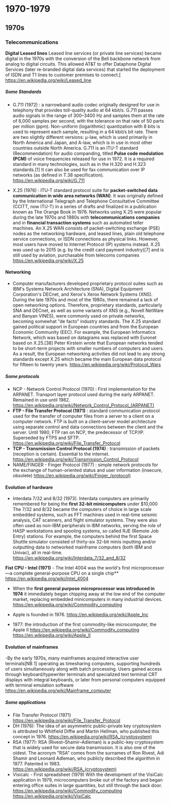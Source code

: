 # 1970-1979

## 1970s ##

### Telecommunications ###
**Digital Leased lines**
Leased line services (or private line services) became digital in the 1970s with the conversion of the Bell backbone network from analog to digital circuits. This allowed AT&T to offer Dataphone Digital Services (later re-branded digital data services) that started the deployment of ISDN and T1 lines to customer premises to connect.[
https://en.wikipedia.org/wiki/Leased_line

##### Some Standards #####
- G.711 (1972) : a narrowband audio codec originally designed for use in telephony that provides toll-quality audio at 64 kbit/s. G.711 passes audio signals in the range of 300–3400 Hz and samples them at the rate of 8,000 samples per second, with the tolerance on that rate of 50 parts per million (ppm). Non-uniform (logarithmic) quantization with 8 bits is used to represent each sample, resulting in a 64 kbit/s bit rate. There are two slightly different versions: μ-law, which is used primarily in North America and Japan, and A-law, which is in use in most other countries outside North America.
G.711 is an ITU-T standard (Recommendation) for audio companding, titled **Pulse code modulation (PCM)** of voice frequencies released for use in 1972. It is a required standard in many technologies, such as in the H.320 and H.323 standards.[1] It can also be used for fax communication over IP networks (as defined in T.38 specification).
https://en.wikipedia.org/wiki/G.711

- X.25 (1976) : ITU-T standard protocol suite for **packet-switched data communication in wide area networks (WAN)**. It was originally defined by the International Telegraph and Telephone Consultative Committee (CCITT, now ITU-T) in a series of drafts and finalized in a publication known as The Orange Book in 1976.
Networks using X.25 were popular during the late 1970s and 1980s with **telecommunications companies** and in **financial transaction systems** such as automated teller machines. An X.25 WAN consists of packet-switching exchange (PSE) nodes as the networking hardware, and leased lines, plain old telephone service connections, or ISDN connections as physical links. However, most users have moved to Internet Protocol (IP) systems instead. X.25 was used up to 2015 (e.g. by the credit card payment industry)[7] and is still used by aviation, purchasable from telecoms companies
https://en.wikipedia.org/wiki/X.25

#### Networking ####
- Computer manufacturers developed proprietary protocol suites such as IBM's Systems Network Architecture (SNA), Digital Equipment Corporation's DECnet, and Xerox's Xerox Network Systems (XNS). During the late 1970s and most of the 1980s, there remained a lack of open networking options. Therefore, proprietary standards, particularly SNA and DECnet, as well as some variants of XNS (e.g., Novell NetWare and Banyan VINES), were commonly used on private networks, becoming somewhat "de facto" industry standards.
The X.25 standard gained political support in European countries and from the European Economic Community (EEC). For example, the European Informatics Network, which was based on datagrams was replaced with Euronet based on X.25.[38] Peter Kirstein wrote that European networks tended to be short-term projects with smaller numbers of computers and users. As a result, the European networking activities did not lead to any strong standards except X.25 which became the main European data protocol for fifteen to twenty years. 
https://en.wikipedia.org/wiki/Protocol_Wars

##### Some protocols #####
- NCP - Network Control Protocol (1970) : First implementation for the ARPANET. Transport layer protocol used during the early ARPANET. Remained in use until 1982.
https://en.wikipedia.org/wiki/Network_Control_Protocol_(ARPANET)
- **FTP - File Transfer Protocol (1971)** : standard communication protocol used for the transfer of computer files from a server to a client on a computer network. FTP is built on a client–server model architecture using separate control and data connections between the client and the server.
Until 1980, FTP ran on NCP, the predecessor of TCP/IP. Superseded by FTPS and SFTP.
https://en.wikipedia.org/wiki/File_Transfer_Protocol
- **TCP - Transmission Control Protocol (1974)** : transmission of packets (reception is certain). Essential to the internet. https://en.wikipedia.org/wiki/Transmission_Control_Protocol
-  NAME/FINGER - Finger Protocol (1977) : simple network protocols for the exchange of human-oriented status and user information (insecure, obsolete) https://en.wikipedia.org/wiki/Finger_(protocol)

#### Evolution of hardware ####
- Interdata 7/32 and 8/32 (1973).  Interdata computers are primarily remembered for being the **first 32-bit minicomputers** under $10,000 
The 7/32 and 8/32 became the computers of choice in large scale embedded systems, such as FFT machines used in real-time seismic analysis, CAT scanners, and flight simulator systems. They were also often used as non-IBM peripherals in IBM networks, serving the role of HASP workstations and spooling systems, so called RJE (Remote Job Entry) stations. For example, the computers behind the first Space Shuttle simulator consisted of thirty-six 32-bit minis inputting and/or outputting data to networked mainframe computers (both IBM and Univac), all in real-time.
https://en.wikipedia.org/wiki/Interdata_7/32_and_8/32

**Fist CPU - Intel (1971)** - The Intel 4004 was the world's first microprocessor—a complete general-purpose CPU on a single chip**
https://en.wikipedia.org/wiki/Intel_4004

- When the **first general purpose microprocessor was introduced in 1974** it immediately began chipping away at the low end of the computer market, replacing embedded minicomputers in many industrial devices.
https://en.wikipedia.org/wiki/Commodity_computing

- Apple is founded in 1976.
https://en.wikipedia.org/wiki/Apple_Inc

- 1977: the introduction of the first commodity-like microcomputer, the Apple II
https://en.wikipedia.org/wiki/Commodity_computing
https://en.wikipedia.org/wiki/Apple_II

#### Evolution of mainframes ####
-By the early 1970s, many mainframes acquired interactive user terminals[NB 1] operating as timesharing computers, supporting hundreds of users simultaneously along with batch processing. Users gained access through keyboard/typewriter terminals and specialized text terminal CRT displays with integral keyboards, or later from personal computers equipped with terminal emulation software 
https://en.wikipedia.org/wiki/Mainframe_computer

##### Some applications #####
- File Transfer Protocol (1971)
https://en.wikipedia.org/wiki/File_Transfer_Protocol
- DH (1976): The idea of an asymmetric public-private key cryptosystem is attributed to Whitfield Diffie and Martin Hellman, who published this concept in 1976.
https://en.wikipedia.org/wiki/RSA_(cryptosystem)
- RSA (1977): RSA (Rivest–Shamir–Adleman) is a public-key cryptosystem that is widely used for secure data transmission. It is also one of the oldest. The acronym "RSA" comes from the surnames of Ron Rivest, Adi Shamir and Leonard Adleman, who publicly described the algorithm in 1977. Patented in 1983.
https://en.wikipedia.org/wiki/RSA_(cryptosystem)
- Visicalc - First spreadsheet (1979)
With the development of the VisiCalc application in 1979, microcomputers broke out of the factory and began entering office suites in large quantities, but still through the back door.
https://en.wikipedia.org/wiki/Commodity_computing
https://en.wikipedia.org/wiki/VisiCalc
